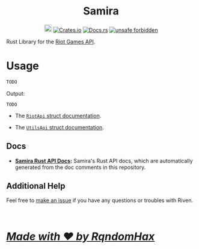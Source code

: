 <h1 align="center">
    Samira<br>
</h1>
<p align="center">
    <a href="https://github.com/RqndomHax/Samira/"><img src="https://cdn.communitydragon.org/latest/champion/Samira/square" width="20" height="20" alt="Samira Github"></a>
    <a href="https://crates.io/crates/samira"><img src="https://img.shields.io/crates/v/samira?style=flat-square&logo=rust" alt="Crates.io"></a>
    <a href="https://docs.rs/samira/"><img src="https://img.shields.io/badge/docs.rs-Samira-blue?style=flat-square&logo=read-the-docs&logoColor=white" alt="Docs.rs"></a>
    <a href="https://github.com/rust-secure-code/safety-dance/"><img src="https://img.shields.io/badge/unsafe-forbidden-green.svg?style=flat-square" alt="unsafe forbidden"></a>
</p>

Rust Library for the [Riot Games API](https://developer.riotgames.com/).
# Usage

```rust
TODO
```
Output:
```text
TODO
```

* The [`RiotApi` struct documentation](https://docs.rs/samira/latest/samira/riot_api/struct.RiotApi.html).

* The [`UtilsApi` struct documentation](https://docs.rs/samira/latest/samira/utils_api/struct.UtilsApi.html).

## Docs

* **[Samira Rust API Docs](https://docs.rs/samira/):** Samira's Rust API docs, which are automatically generated from the doc comments in this repository.

## Additional Help

Feel free to [make an issue](https://github.com/RqndomHax/Samira/issues/new)
if you have any questions or troubles with Riven. 

<br>

# <u>_**Made with ❤️ by RqndomHax**_</u>
